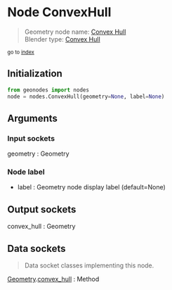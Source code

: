 
# Node ConvexHull

> Geometry node name: [Convex Hull](https://docs.blender.org/manual/en/latest/modeling/geometry_nodes/material/convex_hull.html)<br>
  Blender type: [Convex Hull](https://docs.blender.org/api/current/bpy.types.GeometryNodeConvexHull.html)
  
<sub>go to [index](/docs/index.md)</sub>

## Initialization

```python
from geonodes import nodes
node = nodes.ConvexHull(geometry=None, label=None)
```



## Arguments


### Input sockets

geometry : Geometry

### Node label

- label : Geometry node display label (default=None)

## Output sockets

convex_hull : Geometry

## Data sockets

> Data socket classes implementing this node.
  
[Geometry](/docs/sockets/Geometry.md).[convex_hull](/docs/sockets/Geometry.md#convex_hull) : Method

